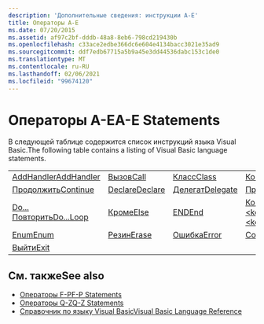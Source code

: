 ```yaml
---
description: 'Дополнительные сведения: инструкции A-E'
title: Операторы A-E
ms.date: 07/20/2015
ms.assetid: af97c2bf-dddb-48a8-8eb6-798cd219430b
ms.openlocfilehash: c33ace2edbe366dc6e604e4134bacc3021e35ad9
ms.sourcegitcommit: ddf7edb67715a5b9a45e3dd44536dabc153c1de0
ms.translationtype: MT
ms.contentlocale: ru-RU
ms.lasthandoff: 02/06/2021
ms.locfileid: "99674120"
---
```

# <a name="a-e-statements"></a><span data-ttu-id="092bd-103">Операторы A-E</span><span class="sxs-lookup"><span data-stu-id="092bd-103">A-E Statements</span></span>

<span data-ttu-id="092bd-104">В следующей таблице содержится список инструкций языка Visual Basic.</span><span class="sxs-lookup"><span data-stu-id="092bd-104">The following table contains a listing of Visual Basic language statements.</span></span>  
  
|||||  
|---|---|---|---|  
|[<span data-ttu-id="092bd-105">AddHandler</span><span class="sxs-lookup"><span data-stu-id="092bd-105">AddHandler</span></span>](addhandler-statement.md)|[<span data-ttu-id="092bd-106">Вызов</span><span class="sxs-lookup"><span data-stu-id="092bd-106">Call</span></span>](call-statement.md)|[<span data-ttu-id="092bd-107">Класс</span><span class="sxs-lookup"><span data-stu-id="092bd-107">Class</span></span>](class-statement.md)|[<span data-ttu-id="092bd-108">Константа</span><span class="sxs-lookup"><span data-stu-id="092bd-108">Const</span></span>](const-statement.md)|  
|[<span data-ttu-id="092bd-109">Продолжить</span><span class="sxs-lookup"><span data-stu-id="092bd-109">Continue</span></span>](continue-statement.md)|[<span data-ttu-id="092bd-110">Declare</span><span class="sxs-lookup"><span data-stu-id="092bd-110">Declare</span></span>](declare-statement.md)|[<span data-ttu-id="092bd-111">Делегат</span><span class="sxs-lookup"><span data-stu-id="092bd-111">Delegate</span></span>](delegate-statement.md)|[<span data-ttu-id="092bd-112">Приб</span><span class="sxs-lookup"><span data-stu-id="092bd-112">Dim</span></span>](dim-statement.md)|  
|[<span data-ttu-id="092bd-113">Do... Повторить</span><span class="sxs-lookup"><span data-stu-id="092bd-113">Do...Loop</span></span>](do-loop-statement.md)|[<span data-ttu-id="092bd-114">Кроме</span><span class="sxs-lookup"><span data-stu-id="092bd-114">Else</span></span>](else-statement.md)|[<span data-ttu-id="092bd-115">END</span><span class="sxs-lookup"><span data-stu-id="092bd-115">End</span></span>](end-statement.md)|[<span data-ttu-id="092bd-116">Конце \<keyword></span><span class="sxs-lookup"><span data-stu-id="092bd-116">End \<keyword></span></span>](end-keyword-statement.md)|  
|[<span data-ttu-id="092bd-117">Enum</span><span class="sxs-lookup"><span data-stu-id="092bd-117">Enum</span></span>](enum-statement.md)|[<span data-ttu-id="092bd-118">Резин</span><span class="sxs-lookup"><span data-stu-id="092bd-118">Erase</span></span>](erase-statement.md)|[<span data-ttu-id="092bd-119">Ошибка</span><span class="sxs-lookup"><span data-stu-id="092bd-119">Error</span></span>](error-statement.md)|[<span data-ttu-id="092bd-120">Событие</span><span class="sxs-lookup"><span data-stu-id="092bd-120">Event</span></span>](event-statement.md)|  
|[<span data-ttu-id="092bd-121">Выйти</span><span class="sxs-lookup"><span data-stu-id="092bd-121">Exit</span></span>](exit-statement.md)||||  
  
## <a name="see-also"></a><span data-ttu-id="092bd-122">См. также</span><span class="sxs-lookup"><span data-stu-id="092bd-122">See also</span></span>

- [<span data-ttu-id="092bd-123">Операторы F-P</span><span class="sxs-lookup"><span data-stu-id="092bd-123">F-P Statements</span></span>](f-p-statements.md)
- [<span data-ttu-id="092bd-124">Операторы Q-Z</span><span class="sxs-lookup"><span data-stu-id="092bd-124">Q-Z Statements</span></span>](q-z-statements.md)
- [<span data-ttu-id="092bd-125">Справочник по языку Visual Basic</span><span class="sxs-lookup"><span data-stu-id="092bd-125">Visual Basic Language Reference</span></span>](../index.md)
